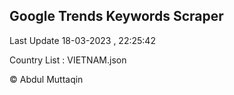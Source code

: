 

## Google Trends Keywords Scraper 
 
Last Update 18-03-2023 , 22:25:42

Country List :
VIETNAM.json



© Abdul Muttaqin 
